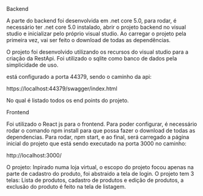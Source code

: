 Backend

A parte do backend foi desenvolvida em .net core 5.0, para rodar, é necessário ter .net core 5.0 instalado, abrir o projeto backend no visual studio e inicializar pelo próprio visual studio. Ao carregar o projeto pela primeira vez, vai ser feito o download de todas as dependências.

O projeto foi desenvolvido utilizando os recursos do visual studio para a criação da RestApi.
Foi utilizado o sqlite como banco de dados pela simplicidade de uso.

está configurado a porta 44379, sendo o caminho da api:

https://localhost:44379/swagger/index.html

No qual é listado todos os end points do projeto.

Frontend

Foi utilizado o React js para o frontend. Para poder configurar, é necessário rodar o comando npm install para que possa fazer o download de todas as dependencias.
Para rodar, npm start, e ao final, será carregado a página inicial do projeto que está sendo executado na porta 3000 no caminho:

http://localhost:3000/

O projeto:
Inpirado numa loja virtual, o escopo do projeto focou apenas na parte de cadastro do produto, foi abstraido a tela de login. O projeto tem 3 telas: Lista de produtos, cadastro de produtos e edição de produtos, a exclusão do produto é feito na tela de listagem.

